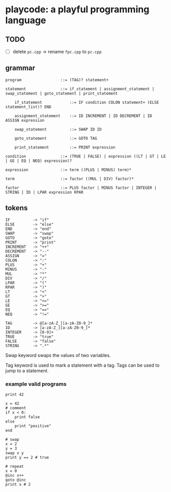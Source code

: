 # playcode: a playful programming language

## TODO

- [ ] delete `pc.cpp` -> rename `fpc.cpp` to `pc.cpp`

## grammar

    program                 ::= (TAG)? statement+

    statement               ::= if_statement | assignment_statement | swap_statement | goto_statement | print_statement

        if_statement            ::= IF condition COLON statement+ (ELSE statement_list)? END

        assignment_statement    ::= ID INCREMENT | ID DECREMENT | ID ASSIGN expression

        swap_statement          ::= SWAP ID ID

        goto_statement          ::= GOTO TAG

        print_statement         ::= PRINT expression

    condition               ::= (TRUE | FALSE) | expression ((LT | GT | LE | GE | EQ | NEQ) expression)?

    expression              ::= term ((PLUS | MINUS) term)*

    term                    ::= factor ((MUL | DIV) factor)*

    factor                  ::= PLUS factor | MINUS factor | INTEGER | STRING | ID | LPAR expression RPAR

## tokens
    
    IF          -> "if"
    ELSE        -> "else"
    END         -> "end"
    SWAP        -> "swap"
    GOTO        -> "goto"
    PRINT       -> "print"
    INCREMENT   -> "++"
    DECREMENT   -> "--"
    ASSIGN      -> "="
    COLON       -> ":"
    PLUS        -> "+"
    MINUS       -> "-"
    MUL         -> "*"
    DIV         -> "/"
    LPAR        -> "("
    RPAR        -> ")"
    LT          -> "<"
    GT          -> ">"
    LE          -> "<="
    GE          -> ">="
    EQ          -> "=="
    NEQ         -> "!="

    TAG         -> @[a-zA-Z_][a-zA-Z0-9_]*
    ID          -> [a-zA-Z_][a-zA-Z0-9_]*
    INTEGER     -> [0-9]+
    TRUE        -> "true"
    FALSE       -> "false"
    STRING      -> ".*"

Swap keyword swaps the values of two variables.

Tag keyword is used to mark a statement with a tag. Tags can be used to jump to a statement.

### example valid programs

```
print 42
```

```
x = 42
# comment
if x < 0:
    print false
else
    print "positive"
end
```

```
# swap
x = 2
y = 3
swap x y
print y == 2 # true
```

```
# repeat
x = 0
@inc x++
goto @inc
print x # 2
```
